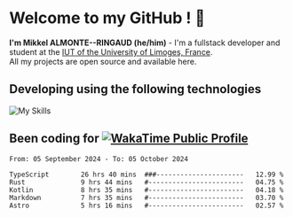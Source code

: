 # Welcome to my GitHub ! 🌃

**I'm Mikkel ALMONTE--RINGAUD (he/him)** - I'm a fullstack developer and student at the [IUT of the University of Limoges, France](https://iut.unilim.fr). \
All my projects are open source and available here.

## Developing using the following technologies

![My Skills](https://skillicons.dev/icons?i=dart,solidjs,pnpm,nodejs,ts,js,vercel,netlify,html,css,rust,astro,git,vue,md,electron,figma,github,bash,bun,cloudflare,py,tailwind,nginx,npm,tauri,vite,zig,yarn,windicss&theme=dark)

## Been coding for [![WakaTime Public Profile](https://wakatime.com/badge/user/0839e595-e07a-435c-8d59-ed95f2a3d6dd.svg?style=flat-square)](https://wakatime.com/@0839e595-e07a-435c-8d59-ed95f2a3d6dd)

<!--START_SECTION:waka-->

```plain
From: 05 September 2024 - To: 05 October 2024

TypeScript        26 hrs 40 mins  ###----------------------   12.99 %
Rust              9 hrs 44 mins   #------------------------   04.75 %
Kotlin            8 hrs 35 mins   #------------------------   04.18 %
Markdown          7 hrs 35 mins   #------------------------   03.70 %
Astro             5 hrs 16 mins   #------------------------   02.57 %
```

<!--END_SECTION:waka-->
